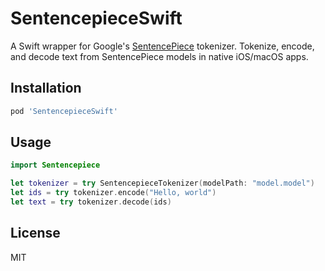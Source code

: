 # SentencepieceSwift

A Swift wrapper for Google's [SentencePiece](https://github.com/google/sentencepiece) tokenizer. Tokenize, encode, and decode text from SentencePiece models in native iOS/macOS apps.

## Installation

```ruby
pod 'SentencepieceSwift'
````

## Usage

```swift
import Sentencepiece

let tokenizer = try SentencepieceTokenizer(modelPath: "model.model")
let ids = try tokenizer.encode("Hello, world")
let text = try tokenizer.decode(ids)
```

## License

MIT
